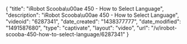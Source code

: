 {
    "title": "iRobot Scooba\u00ae 450 - How to Select Language",
    "description": "iRobot Scooba\u00ae 450 - How to Select Language",
    "videoid": "6287341",
    "date_created": "1438377777",
    "date_modified": "1491587680",
    "type": "captivate",
    "layout": "video",
    "url": "\/v\/irobot-scooba-450-how-to-select-language\/6287341"
}